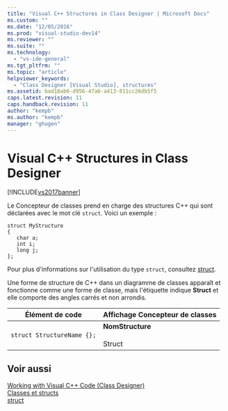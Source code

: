 ```yaml
---
title: "Visual C++ Structures in Class Designer | Microsoft Docs"
ms.custom: ""
ms.date: "12/05/2016"
ms.prod: "visual-studio-dev14"
ms.reviewer: ""
ms.suite: ""
ms.technology: 
  - "vs-ide-general"
ms.tgt_pltfrm: ""
ms.topic: "article"
helpviewer_keywords: 
  - "Class Designer [Visual Studio], structures"
ms.assetid: bad18ab6-d956-47a6-a413-811cc26db5f5
caps.latest.revision: 11
caps.handback.revision: 11
author: "kempb"
ms.author: "kempb"
manager: "ghogen"
---
```

# Visual C++ Structures in Class Designer
[!INCLUDE[vs2017banner](../code-quality/includes/vs2017banner.md)]

Le Concepteur de classes prend en charge des structures C\+\+ qui sont déclarées avec le mot clé `struct`.  Voici un exemple :  
  
```  
struct MyStructure  
{  
   char a;  
   int i;  
   long j;  
};  
```  
  
 Pour plus d'informations sur l'utilisation du type `struct`, consultez [struct](/visual-cpp/cpp/struct-cpp).  
  
 Une forme de structure de C\+\+ dans un diagramme de classes apparaît et fonctionne comme une forme de classe, mais l'étiquette indique **Struct** et elle comporte des angles carrés et non arrondis.  
  
|Élément de code|Affichage Concepteur de classes|  
|---------------------|-------------------------------------|  
|`struct StructureName {};`|**NomStructure**<br /><br /> Struct|  
  
## Voir aussi  
 [Working with Visual C\+\+ Code \(Class Designer\)](../ide/working-with-visual-cpp-code-class-designer.md)   
 [Classes et structs](/visual-cpp/cpp/classes-and-structs-cpp)   
 [struct](/visual-cpp/cpp/struct-cpp)